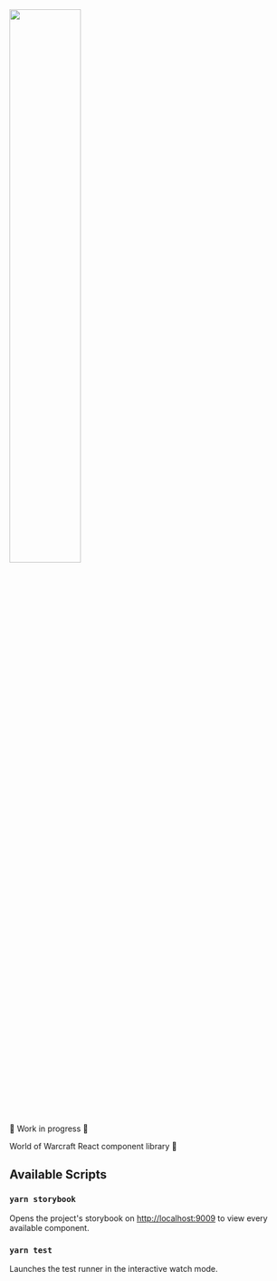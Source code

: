 <img width="50%" alt="" src="https://user-images.githubusercontent.com/15229355/57574127-7b29c580-7433-11e9-9eb8-a58b55ea9388.png">

:construction: Work in progress :construction:

World of Warcraft React component library :scroll:

## Available Scripts

### `yarn storybook`

Opens the project's storybook on [http://localhost:9009](http://localhost:9009) to view every available component.

### `yarn test`

Launches the test runner in the interactive watch mode.
